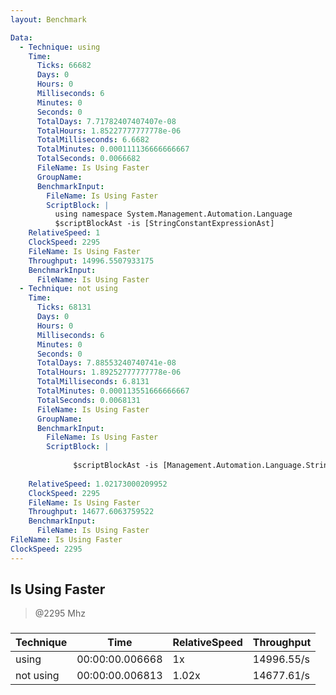 ```yaml
---
layout: Benchmark

Data: 
  - Technique: using
    Time: 
      Ticks: 66682
      Days: 0
      Hours: 0
      Milliseconds: 6
      Minutes: 0
      Seconds: 0
      TotalDays: 7.71782407407407e-08
      TotalHours: 1.85227777777778e-06
      TotalMilliseconds: 6.6682
      TotalMinutes: 0.000111136666666667
      TotalSeconds: 0.0066682
      FileName: Is Using Faster
      GroupName: 
      BenchmarkInput: 
        FileName: Is Using Faster
        ScriptBlock: |
          using namespace System.Management.Automation.Language
          $scriptBlockAst -is [StringConstantExpressionAst]
    RelativeSpeed: 1
    ClockSpeed: 2295
    FileName: Is Using Faster
    Throughput: 14996.5507933175
    BenchmarkInput: 
      FileName: Is Using Faster
  - Technique: not using
    Time: 
      Ticks: 68131
      Days: 0
      Hours: 0
      Milliseconds: 6
      Minutes: 0
      Seconds: 0
      TotalDays: 7.88553240740741e-08
      TotalHours: 1.89252777777778e-06
      TotalMilliseconds: 6.8131
      TotalMinutes: 0.000113551666666667
      TotalSeconds: 0.0068131
      FileName: Is Using Faster
      GroupName: 
      BenchmarkInput: 
        FileName: Is Using Faster
        ScriptBlock: |
          
              $scriptBlockAst -is [Management.Automation.Language.StringConstantExpressionAst]
          
    RelativeSpeed: 1.02173000209952
    ClockSpeed: 2295
    FileName: Is Using Faster
    Throughput: 14677.6063759522
    BenchmarkInput: 
      FileName: Is Using Faster
FileName: Is Using Faster
ClockSpeed: 2295
---
```

Is Using Faster
---------------
> @2295 Mhz


### 


|Technique|Time           |RelativeSpeed|Throughput|
|---------|---------------|-------------|----------|
|using    |00:00:00.006668|1x           |14996.55/s|
|not using|00:00:00.006813|1.02x        |14677.61/s|
